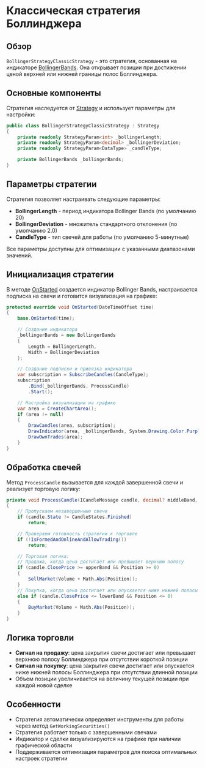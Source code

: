 # Классическая стратегия Боллинджера

## Обзор

`BollingerStrategyClassicStrategy` - это стратегия, основанная на индикаторе [BollingerBands](xref:StockSharp.Algo.Indicators.BollingerBands). Она открывает позиции при достижении ценой верхней или нижней границы полос Боллинджера.

## Основные компоненты

Стратегия наследуется от [Strategy](xref:StockSharp.Algo.Strategies.Strategy) и использует параметры для настройки:

```cs
public class BollingerStrategyClassicStrategy : Strategy
{
	private readonly StrategyParam<int> _bollingerLength;
	private readonly StrategyParam<decimal> _bollingerDeviation;
	private readonly StrategyParam<DataType> _candleType;

	private BollingerBands _bollingerBands;
}
```

## Параметры стратегии

Стратегия позволяет настраивать следующие параметры:

- **BollingerLength** - период индикатора Bollinger Bands (по умолчанию 20)
- **BollingerDeviation** - множитель стандартного отклонения (по умолчанию 2.0)
- **CandleType** - тип свечей для работы (по умолчанию 5-минутные)

Все параметры доступны для оптимизации с указанными диапазонами значений.

## Инициализация стратегии

В методе [OnStarted](xref:StockSharp.Algo.Strategies.Strategy.OnStarted(System.DateTimeOffset)) создается индикатор Bollinger Bands, настраивается подписка на свечи и готовится визуализация на графике:

```cs
protected override void OnStarted(DateTimeOffset time)
{
	base.OnStarted(time);

	// Создание индикатора
	_bollingerBands = new BollingerBands
	{
		Length = BollingerLength,
		Width = BollingerDeviation
	};

	// Создание подписки и привязка индикатора
	var subscription = SubscribeCandles(CandleType);
	subscription
		.Bind(_bollingerBands, ProcessCandle)
		.Start();

	// Настройка визуализации на графике
	var area = CreateChartArea();
	if (area != null)
	{
		DrawCandles(area, subscription);
		DrawIndicator(area, _bollingerBands, System.Drawing.Color.Purple);
		DrawOwnTrades(area);
	}
}
```

## Обработка свечей

Метод `ProcessCandle` вызывается для каждой завершенной свечи и реализует торговую логику:

```cs
private void ProcessCandle(ICandleMessage candle, decimal? middleBand, decimal? upperBand, decimal? lowerBand)
{
	// Пропускаем незавершенные свечи
	if (candle.State != CandleStates.Finished)
		return;

	// Проверяем готовность стратегии к торговле
	if (!IsFormedAndOnlineAndAllowTrading())
		return;

	// Торговая логика:
	// Продажа, когда цена достигает или превышает верхнюю полосу
	if (candle.ClosePrice >= upperBand && Position >= 0)
	{
		SellMarket(Volume + Math.Abs(Position));
	}
	// Покупка, когда цена достигает или опускается ниже нижней полосы
	else if (candle.ClosePrice <= lowerBand && Position <= 0)
	{
		BuyMarket(Volume + Math.Abs(Position));
	}
}
```

## Логика торговли

- **Сигнал на продажу**: цена закрытия свечи достигает или превышает верхнюю полосу Боллинджера при отсутствии короткой позиции
- **Сигнал на покупку**: цена закрытия свечи достигает или опускается ниже нижней полосы Боллинджера при отсутствии длинной позиции
- Объем позиции увеличивается на величину текущей позиции при каждой новой сделке

## Особенности

- Стратегия автоматически определяет инструменты для работы через метод `GetWorkingSecurities()`
- Стратегия работает только с завершенными свечами
- Индикатор и сделки визуализируются на графике при наличии графической области
- Поддерживается оптимизация параметров для поиска оптимальных настроек стратегии